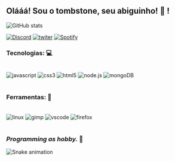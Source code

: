 ## **Olááá! Sou  o tombstone, seu abiguinho!** 🖤 ! 

![GitHub stats](https://github-readme-stats.vercel.app/api?username=tombsDevil&show_icons=true&theme=radical)

[![Discord](https://img.shields.io/badge/Discord-7289DA?style=for-the-badge&logo=discord&logoColor=white)](https://discord.gg/82ZUuSdF2q)
[![twiter](https://img.shields.io/badge/Twitter-1DA1F2?style=for-the-badge&logo=twitter&logoColor=white)](https://twitter.com/tombs_Devil?s=09)
[![Spotify](https://img.shields.io/badge/Spotify-1ED760?&style=for-the-badge&logo=spotify&logoColor=white)](https://open.spotify.com/user/wycj0ljgmzgs90vdczbhndtea?si=SW5z7-3hSVSozO3XpmkCtA&utm_source=copy-link&dl_branch=1)

### **Tecnologias:** 💻

<div style="display: inline_block"><br/>
<img align="center" alt="javascript" src="https://img.shields.io/badge/JavaScript-323330?style=for-the-badge&logo=javascript&logoColor=F7DF1E" />
<img align="center" alt="css3" src="https://img.shields.io/badge/CSS3-1572B6?style=for-the-badge&logo=css3&logoColor=white" />
<img align="center" alt="html5" src="https://img.shields.io/badge/HTML5-E34F26?style=for-the-badge&logo=html5&logoColor=white" />
<img align="center" alt="node.js" src="https://img.shields.io/badge/Node.js-339933?style=for-the-badge&logo=nodedotjs&logoColor=white" />
<img align="center" alt="mongoDB" src="
 https://img.shields.io/badge/MongoDB-4EA94B?style=for-the-badge&logo=mongodb&logoColor=white
" />
<div><br/>

### **Ferramentas:** 🚀

<div style="display: inline_block"><br/>
<img align="center" alt="linux" src="https://img.shields.io/badge/Linux-FCC624?style=for-the-badge&logo=linux&logoColor=black" />
 <img align="center" alt="gimp" src="https://img.shields.io/badge/gimp-5C5543?style=for-the-badge&logo=gimp&logoColor=white
" />
<img align="center" alt="vscode" src="
 https://img.shields.io/badge/Visual_Studio_Code-0078D4?style=for-the-badge&logo=visual%20studio%20code&logoColor=white" />
 <img align="center" alt="firefox" src="https://img.shields.io/badge/Firefox_Browser-FF7139?style=for-the-badge&logo=Firefox-Browser&logoColor=white" />
<div><br/>

### *Programming as hobby.* 🎩 
 
![Snake animation](https://github.com/tombsDevil/tombsDevil/blob/output/github-contribution-grid-snake.svg)
 
